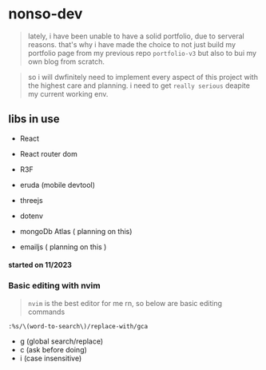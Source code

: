 # nonso-dev

> lately, i have been unable to have a solid portfolio, due to serveral reasons.
> that's why i have made the choice to not just build my portfolio page from my previous repo `portfolio-v3` but also to bui my own blog from scratch.

> so i will dwfinitely need to implement every aspect of this project with the highest care and planning.
> i need to get `really serious` deapite my current working env.

## libs in use

- React
- React router dom
- R3F
- eruda (mobile devtool)
- threejs
- dotenv

- mongoDb Atlas ( planning on this)
- emailjs ( planning on this )

#### started on 11/2023

### Basic editing with nvim

> `nvim` is the best editor for me rn, so below are basic editing commands

```vim
:%s/\(word-to-search\)/replace-with/gca
```

- g (global search/replace)
- c (ask before doing)
- i (case insensitive)
